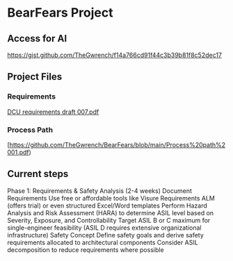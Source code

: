# BearFears Project

## Access for AI
https://gist.github.com/TheGwrench/f14a766cd91f44c3b39b81f8c52dec17

## Project Files

### Requirements
[DCU requirements draft 007.pdf](DCU%20requirements%20draft%20007.pdf)

### Process Path
[https://github.com/TheGwrench/BearFears/blob/main/Process%20path%2001.pdf)

## Current steps
Phase 1: Requirements & Safety Analysis (2-4 weeks)
    Document Requirements
        Use free or affordable tools like Visure Requirements ALM (offers trial) or even structured Excel/Word templates
        Perform Hazard Analysis and Risk Assessment (HARA) to determine ASIL level based on Severity, Exposure, and Controllability
    Target ASIL B or C maximum for single-engineer feasibility (ASIL D requires extensive organizational infrastructure)
Safety Concept
    Define safety goals and derive safety requirements allocated to architectural components
        Consider ASIL decomposition to reduce requirements where possible
